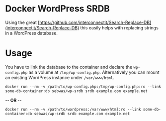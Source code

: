 # Docker WordPress SRDB
Using the great [https://github.com/interconnectit/Search-Replace-DB](interconnectit/Search-Replace-DB) this easily helps with replacing strings in a WordPress database.

# Usage
You have to link the database to the container and declare the `wp-config.php` as a volume at `/tmp/wp-config.php`. Alternatively you can mount an existing WordPress instance under `/var/www/html`.

```
docker run --rm -v /path/to/wp-config.php:/tmp/wp-config.php:ro --link some-db-container:db sebwas/wp-srdb srdb example.com example.net
```

**-- OR --**

```
docker run --rm -v /path/to/wordpress:/var/www/html:ro --link some-db-container:db sebwas/wp-srdb srdb example.com example.net
```
